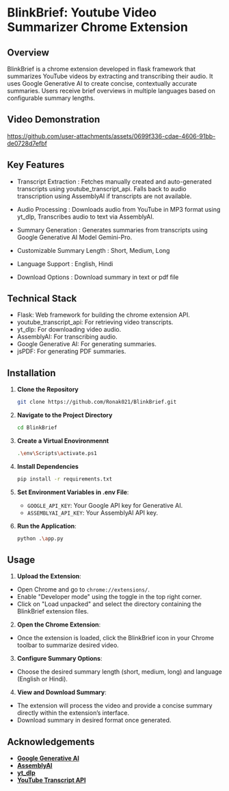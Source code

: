 
# BlinkBrief: Youtube Video Summarizer Chrome Extension




## Overview

BlinkBrief is a chrome extension developed in flask framework that summarizes YouTube videos by extracting and transcribing their audio. It uses Google Generative AI to create concise, contextually accurate summaries. Users receive brief overviews in multiple languages based on configurable summary lengths.

## Video Demonstration



https://github.com/user-attachments/assets/0699f336-cdae-4606-91bb-de0728d7efbf




## Key Features


- Transcript Extraction : Fetches manually created and auto-generated transcripts using youtube_transcript_api. Falls back to audio transcription using AssemblyAI if transcripts are not available.

- Audio Processing : Downloads audio from YouTube in MP3 format using yt_dlp, Transcribes audio to text via AssemblyAI.

- Summary Generation : Generates summaries from transcripts using Google Generative AI Model Gemini-Pro.

- Customizable Summary Length : Short, Medium, Long

- Language Support : English, Hindi
  
- Download Options : Download summary in text or pdf file

    
## Technical Stack

- Flask: Web framework for building the chrome extension API.
- youtube_transcript_api: For retrieving video transcripts.
- yt_dlp: For downloading video audio.
- AssemblyAI: For transcribing audio.
- Google Generative AI: For generating summaries.
- jsPDF: For generating PDF summaries.

## Installation

1. **Clone the Repository**
    ```bash
    git clone https://github.com/Ronak021/BlinkBrief.git
    ```

2. **Navigate to the Project Directory**
    ```bash
    cd BlinkBrief
    ```

3. **Create a Virtual Enovironmennt**
    ```bash
    .\env\Scripts\activate.ps1

3. **Install Dependencies**
    ```bash
    pip install -r requirements.txt
    ```
4. **Set Environment Variables in .env File**:
    - `GOOGLE_API_KEY`: Your Google API key for Generative AI.
    - `ASSEMBLYAI_API_KEY`: Your AssemblyAI API key.

5. **Run the Application**:
    ```bash
    python .\app.py
    ```

## Usage

1. **Upload the Extension**:
  - Open Chrome and go to `chrome://extensions/`.
  - Enable "Developer mode" using the toggle in the top right corner.
  - Click on "Load unpacked" and select the directory containing the BlinkBrief extension files.

2. **Open the Chrome Extension**:
  - Once the extension is loaded, click the BlinkBrief icon in your Chrome toolbar to summarize desired video.

3. **Configure Summary Options**:
  - Choose the desired summary length (short, medium, long) and language (English or Hindi).

4. **View and Download Summary**:
  - The extension will process the video and provide a concise summary directly within the extension’s interface.
  - Download summary in desired format once generated. 
    
## Acknowledgements

- **[Google Generative AI](https://cloud.google.com/ai)**
- **[AssemblyAI](https://assemblyai.com/)**
- **[yt_dlp](https://github.com/yt-dlp/yt-dlp)**
- **[YouTube Transcript API](https://github.com/jdepoix/youtube-transcript-api)**



